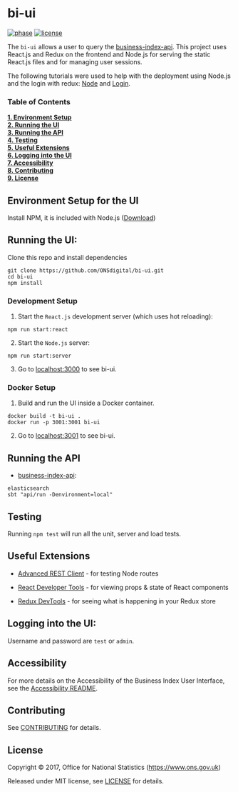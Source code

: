 # bi-ui

[![phase](https://img.shields.io/badge/phase-BETA-orange.svg)](https://img.shields.io/badge/phase-BETA-orange.svg) [![license](https://img.shields.io/github/license/mashape/apistatus.svg)](./LICENSE)

The `bi-ui` allows a user to query the [business-index-api](https://github.com/ONSdigital/business-index-api). This project uses React.js and Redux on the frontend and Node.js for serving the static React.js files and for managing user sessions.

The following tutorials were used to help with the deployment using Node.js and the login with redux: [Node](https://medium.com/@patriciolpezjuri/using-create-react-app-with-react-router-express-js-8fa658bf892d#.mt6bbdd8m
) and [Login](https://github.com/mxstbr/login-flow).

### Table of Contents
**[1. Environment Setup](#environment-setup-for-the-ui)**<br>
**[2. Running the UI](#running-the-ui)**<br>
**[3. Running the API](#running-the-api)**<br>
**[4. Testing](#testing)**<br>
**[5. Useful Extensions](#useful-extensions)**<br>
**[6. Logging into the UI](#logging-into-the-ui)**<br>
**[7. Accessibility](#accessibility)**<br>
**[8. Contributing](#contributing)**<br>
**[9. License](#license)**<br>

## Environment Setup for the UI

Install NPM, it is included with Node.js ([Download](https://nodejs.org/en/))

## Running the UI:

Clone this repo and install dependencies

```shell
git clone https://github.com/ONSdigital/bi-ui.git
cd bi-ui
npm install
```

### Development Setup

1. Start the `React.js` development server (which uses hot reloading):

```shell
npm run start:react
```

2. Start the `Node.js` server:

```shell
npm run start:server
```

3. Go to [localhost:3000](http://localhost:3000) to see bi-ui.

### Docker Setup

1. Build and run the UI inside a Docker container.

```shell
docker build -t bi-ui .
docker run -p 3001:3001 bi-ui
```

2. Go to [localhost:3001](http://localhost:3001) to see bi-ui.

## Running the API

* [business-index-api](https://github.com/ONSdigital/business-index-api):

```shell
elasticsearch
sbt "api/run -Denvironment=local"
```

## Testing

Running `npm test` will run all the unit, server and load tests.

## Useful Extensions

* [Advanced REST Client](https://chrome.google.com/webstore/detail/advanced-rest-client/hgmloofddffdnphfgcellkdfbfbjeloo) - for testing Node routes

* [React Developer Tools](https://chrome.google.com/webstore/detail/react-developer-tools/fmkadmapgofadopljbjfkapdkoienihi/related) - for viewing props & state of React components

* [Redux DevTools](https://chrome.google.com/webstore/detail/redux-devtools/lmhkpmbekcpmknklioeibfkpmmfibljd) - for seeing what is happening in your Redux store

## Logging into the UI:

Username and password are `test` or `admin`.

## Accessibility

For more details on the Accessibility of the Business Index User Interface, see the [Accessibility README](./ACCESSIBILITY).

## Contributing

See [CONTRIBUTING](./CONTRIBUTING.md) for details.

## License

Copyright ©‎ 2017, Office for National Statistics (https://www.ons.gov.uk)

Released under MIT license, see [LICENSE](./LICENSE) for details.
